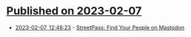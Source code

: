 # [Published on 2023-02-07](index.md)

* [2023-02-07, 12:48:23](https://news.ycombinator.com/item?id=34692021) - [StreetPass: Find Your People on Mastodon](https://streetpass.social/)
